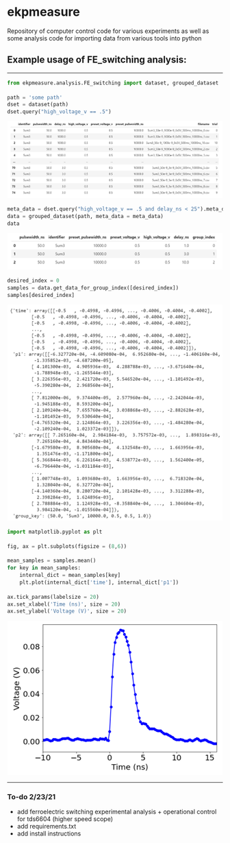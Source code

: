 # ekpmeasure
Repository of computer control code for various experiments as well as some analysis code for importing data from various tools into python


## Example usage of FE_switching analysis:
---
```python
from ekpmeasure.analysis.FE_switching import dataset, grouped_dataset

path = 'some path'
dset = dataset(path)
dset.query("high_voltage_v == .5")
```

![alt text](./src/dataset.PNG?raw=true)

```python
meta_data = dset.query("high_voltage_v == .5 and delay_ns < 25").meta_data
data = grouped_dataset(path, meta_data = meta_data)
data
```
![alt text](./src/grouped_dataset.PNG?raw=true)

```python
desired_index = 0
samples = data.get_data_for_group_index([desired_index])
samples[desired_index]
```
![alt text](./src/samples.PNG?raw=true)

```python
import matplotlib.pyplot as plt

fig, ax = plt.subplots(figsize = (8,6))

mean_samples = samples.mean()
for key in mean_samples:
    internal_dict = mean_samples[key]
    plt.plot(internal_dict['time'], internal_dict['p1'])

ax.tick_params(labelsize = 20)
ax.set_xlabel('Time (ns)', size = 20)
ax.set_ylabel('Voltage (V)', size = 20)
```

![alt text](./src/p1curve.PNG?raw=true)

---

### To-do 2/23/21
- add ferroelectric switching experimental analysis + operational control for tds6604 (higher speed scope)
- add requirements.txt 
- add install instructions  
